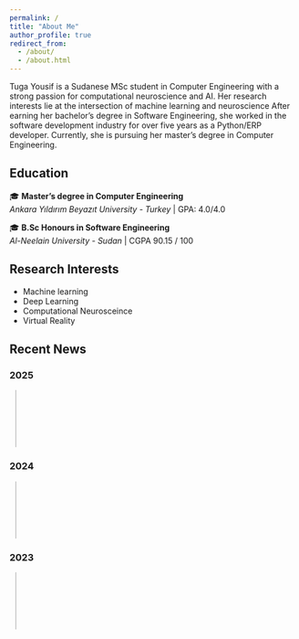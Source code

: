```yaml
---
permalink: /
title: "About Me"
author_profile: true
redirect_from: 
  - /about/
  - /about.html
---
```


Tuga Yousif is a Sudanese MSc student in Computer Engineering with a strong passion for computational neuroscience and AI. Her research interests lie at the intersection of machine learning and neuroscience After earning her bachelor’s degree in Software Engineering, she worked in the software development industry for over five years as a Python/ERP developer. Currently, she is pursuing her master’s degree in Computer Engineering. 



## Education

 🎓 **Master’s degree in Computer Engineering**  
 *Ankara Yıldırım Beyazıt University - Turkey* |  GPA: 4.0/4.0
 
 🎓 **B.Sc Honours in Software Engineering**  
 *Al-Neelain University - Sudan* | CGPA 90.15 / 100


## Research Interests 
* Machine learning 
* Deep Learning 
* Computational Neurosceince 
* Virtual Reality 

## Recent News

### 2025
<div style="border-left: 2px solid #ccc; height: 100px; margin: 10px;"></div>

### 2024
<div style="border-left: 2px solid #ccc; height: 100px; margin: 10px;"></div>


### 2023
<div style="border-left: 2px solid #ccc; height: 100px; margin: 10px;"></div>